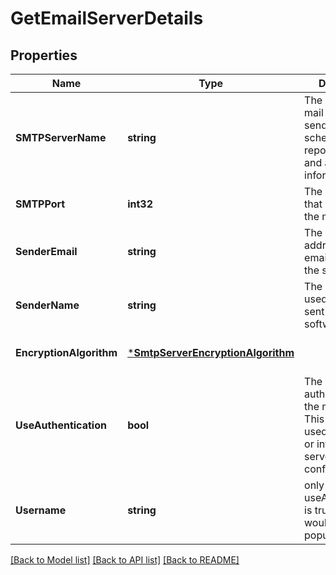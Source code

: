 # GetEmailServerDetails

## Properties
Name | Type | Description | Notes
------------ | ------------- | ------------- | -------------
**SMTPServerName** | **string** | The name of the mail server that sends alerts, scheduled reports, log files, and additional information. | [optional] [default to null]
**SMTPPort** | **int32** | The port number that connects to the mail server. | [optional] [default to null]
**SenderEmail** | **string** | The sender email address used for emails sent from the software. | [optional] [default to null]
**SenderName** | **string** | The sender name used for emails sent from the software. | [optional] [default to null]
**EncryptionAlgorithm** | [***SmtpServerEncryptionAlgorithm**](SMTPServerEncryptionAlgorithm.md) |  | [optional] [default to null]
**UseAuthentication** | **bool** | The option to use authentication on the mail server. This is typically used in external or internet mail server configurations. | [optional] [default to null]
**Username** | **string** | only when useAuthentication is true, username would be populated | [optional] [default to null]

[[Back to Model list]](../README.md#documentation-for-models) [[Back to API list]](../README.md#documentation-for-api-endpoints) [[Back to README]](../README.md)

